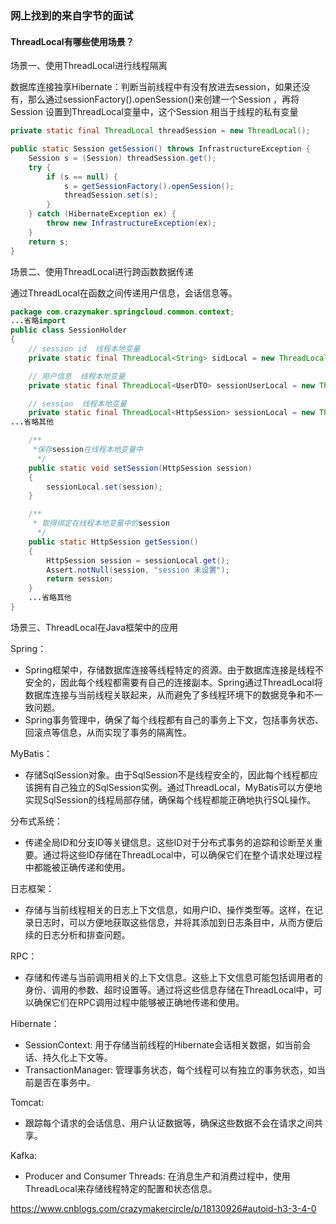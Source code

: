 ### 网上找到的来自字节的面试

#### ThreadLocal有哪些使用场景？

场景一、使用ThreadLocal进行线程隔离

数据库连接独享Hibernate：判断当前线程中有没有放进去session，如果还没有，那么通过sessionFactory().openSession()来创建一个Session ，再将Session 设置到ThreadLocal变量中，这个Session 相当于线程的私有变量

```java
private static final ThreadLocal threadSession = new ThreadLocal();  

public static Session getSession() throws InfrastructureException {  
    Session s = (Session) threadSession.get();  
    try {  
        if (s == null) {  
            s = getSessionFactory().openSession();  
            threadSession.set(s);  
        }  
    } catch (HibernateException ex) {  
        throw new InfrastructureException(ex);  
    }  
    return s;  
}  
```

场景二、使用ThreadLocal进行跨函数数据传递

通过ThreadLocal在函数之间传递用户信息，会话信息等。

```java
package com.crazymaker.springcloud.common.context;
...省略import
public class SessionHolder
{
    // session id  线程本地变量
    private static final ThreadLocal<String> sidLocal = new ThreadLocal<>("sidLocal");

    // 用户信息  线程本地变量
    private static final ThreadLocal<UserDTO> sessionUserLocal = new ThreadLocal<>("sessionUserLocal");

    // session  线程本地变量
    private static final ThreadLocal<HttpSession> sessionLocal = new ThreadLocal<>("sessionLocal");
...省略其他  

    /**
     *保存session在线程本地变量中
      */
    public static void setSession(HttpSession session)
    {
        sessionLocal.set(session);
    }

    /**
     * 取得绑定在线程本地变量中的session 
      */
    public static HttpSession getSession()
    {
        HttpSession session = sessionLocal.get();
        Assert.notNull(session, "session 未设置");
        return session;
    }
    ...省略其他  
}
```

场景三、ThreadLocal在Java框架中的应用

Spring：
- Spring框架中，存储数据库连接等线程特定的资源。由于数据库连接是线程不安全的，因此每个线程都需要有自己的连接副本。Spring通过ThreadLocal将数据库连接与当前线程关联起来，从而避免了多线程环境下的数据竞争和不一致问题。
- Spring事务管理中，确保了每个线程都有自己的事务上下文，包括事务状态、回滚点等信息，从而实现了事务的隔离性。

MyBatis：
- 存储SqlSession对象。由于SqlSession不是线程安全的，因此每个线程都应该拥有自己独立的SqlSession实例。通过ThreadLocal，MyBatis可以方便地实现SqlSession的线程局部存储，确保每个线程都能正确地执行SQL操作。

分布式系统：
- 传递全局ID和分支ID等关键信息。这些ID对于分布式事务的追踪和诊断至关重要。通过将这些ID存储在ThreadLocal中，可以确保它们在整个请求处理过程中都能被正确传递和使用。

日志框架：
- 存储与当前线程相关的日志上下文信息，如用户ID、操作类型等。这样，在记录日志时，可以方便地获取这些信息，并将其添加到日志条目中，从而方便后续的日志分析和排查问题。

RPC：
- 存储和传递与当前调用相关的上下文信息。这些上下文信息可能包括调用者的身份、调用的参数、超时设置等。通过将这些信息存储在ThreadLocal中，可以确保它们在RPC调用过程中能够被正确地传递和使用。

Hibernate：
- SessionContext: 用于存储当前线程的Hibernate会话相关数据，如当前会话、持久化上下文等。
- TransactionManager: 管理事务状态，每个线程可以有独立的事务状态，如当前是否在事务中。

Tomcat:
- 跟踪每个请求的会话信息、用户认证数据等，确保这些数据不会在请求之间共享。

Kafka:
- Producer and Consumer Threads: 在消息生产和消费过程中，使用ThreadLocal来存储线程特定的配置和状态信息。

https://www.cnblogs.com/crazymakercircle/p/18130926#autoid-h3-3-4-0
